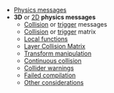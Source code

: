 - [Physics messages](../Physics%20Messages.md)
- **3D** or [2D](1%202D%20Physics%20Messages.md) **physics messages**
    - [Collision](2%20Collision%20Messages%203D.md) or [trigger](2%20Trigger%20Messages%203D.md) messages
    - [Collision](3%20Collision%20Matrix%203D.md) or [trigger](3%20Trigger%20Matrix%203D.md) matrix
    - [Local functions](4%20Local%20Functions%203D.md)
    - [Layer Collision Matrix](5%203D%20Collision%20Matrix.md)
    - [Transform manipulation](6%203D%20Transform.md)
    - [Continuous collision](7%203D%20Continuous%20Detection.md)
    - [Collider warnings](8%203D%20Collider%20Warnings.md)
    - [Failed compilation](9%203D%20Failed%20Compilation.md)
    - [Other considerations](10%203D%20Other.md)